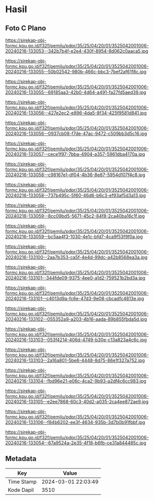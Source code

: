 # Hasil

## Foto C Plano

https://sirekap-obj-formc.kpu.go.id/f32f/pemilu/pdpr/35/25/04/20/01/3525042001006-20240216-133053--342b7b4f-e2e4-430f-8954-8d062c0aaca5.jpg

https://sirekap-obj-formc.kpu.go.id/f32f/pemilu/pdpr/35/25/04/20/01/3525042001006-20240216-133055--50b02542-980b-466c-bbc3-7bef2af61f8c.jpg

https://sirekap-obj-formc.kpu.go.id/f32f/pemilu/pdpr/35/25/04/20/01/3525042001006-20240216-133055--69185aa3-42b0-4d64-a491-fa27fd5aed39.jpg

https://sirekap-obj-formc.kpu.go.id/f32f/pemilu/pdpr/35/25/04/20/01/3525042001006-20240216-133056--427e2ec2-e896-4da5-8f34-425f9581d841.jpg

https://sirekap-obj-formc.kpu.go.id/f32f/pemilu/pdpr/35/25/04/20/01/3525042001006-20240216-133056--0937cb08-f7de-47ac-9472-c509bb3d5c16.jpg

https://sirekap-obj-formc.kpu.go.id/f32f/pemilu/pdpr/35/25/04/20/01/3525042001006-20240216-133057--cece1f97-7bba-4904-a357-5961dba4170a.jpg

https://sirekap-obj-formc.kpu.go.id/f32f/pemilu/pdpr/35/25/04/20/01/3525042001006-20240216-133058--c98167e1-df04-4b36-8e87-5954d107f4c8.jpg

https://sirekap-obj-formc.kpu.go.id/f32f/pemilu/pdpr/35/25/04/20/01/3525042001006-20240216-133058--737b495c-5f60-46d6-b6c3-ef93af5d3a13.jpg

https://sirekap-obj-formc.kpu.go.id/f32f/pemilu/pdpr/35/25/04/20/01/3525042001006-20240216-133059--8cc09bd5-5671-45c2-84f8-2ca40ba16c1f.jpg

https://sirekap-obj-formc.kpu.go.id/f32f/pemilu/pdpr/35/25/04/20/01/3525042001006-20240216-133059--bc5aa4f3-1030-4e1c-bfd7-4ca9f53f9f0a.jpg

https://sirekap-obj-formc.kpu.go.id/f32f/pemilu/pdpr/35/25/04/20/01/3525042001006-20240216-133100--2aa7b353-ca5f-4e4d-99dc-a42b8568ea3a.jpg

https://sirekap-obj-formc.kpu.go.id/f32f/pemilu/pdpr/35/25/04/20/01/3525042001006-20240216-133101--344fde09-9375-4ee0-a1d2-759521b2bd3a.jpg

https://sirekap-obj-formc.kpu.go.id/f32f/pemilu/pdpr/35/25/04/20/01/3525042001006-20240216-133101--c4013d9a-fc6e-47d3-9e08-cbcadfc4813e.jpg

https://sirekap-obj-formc.kpu.go.id/f32f/pemilu/pdpr/35/25/04/20/01/3525042001006-20240216-133102--055352a9-a203-4b16-aada-89b855fbda5d.jpg

https://sirekap-obj-formc.kpu.go.id/f32f/pemilu/pdpr/35/25/04/20/01/3525042001006-20240216-133103--053f4214-406d-4749-b30e-c13a823a4c6c.jpg

https://sirekap-obj-formc.kpu.go.id/f32f/pemilu/pdpr/35/25/04/20/01/3525042001006-20240216-133103--2a16a801-5be6-4448-8d75-86e1f327a752.jpg

https://sirekap-obj-formc.kpu.go.id/f32f/pemilu/pdpr/35/25/04/20/01/3525042001006-20240216-133104--fbd96e21-e06c-4ca2-9b93-a2df4c6cc983.jpg

https://sirekap-obj-formc.kpu.go.id/f32f/pemilu/pdpr/35/25/04/20/01/3525042001006-20240216-133105--e2ee7868-60c3-40d2-a035-2ca4ee872ae9.jpg

https://sirekap-obj-formc.kpu.go.id/f32f/pemilu/pdpr/35/25/04/20/01/3525042001006-20240216-133106--f84b6202-ee3f-4634-935b-3d7b0b91fbbf.jpg

https://sirekap-obj-formc.kpu.go.id/f32f/pemilu/pdpr/35/25/04/20/01/3525042001006-20240216-133054--67a9524a-2e35-4f18-b6fb-ce31a844485c.jpg


## Metadata

| Key        | Value               |
| ---------- | ------------------- |
| Time Stamp | 2024-03-01 22:03:49 |
| Kode Dapil | 3510                |



